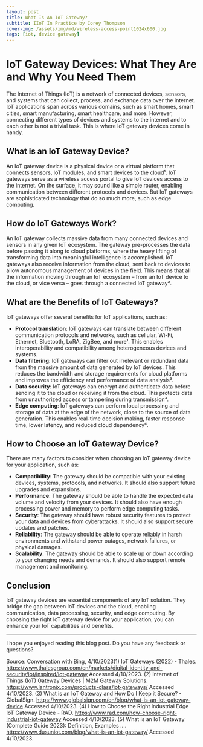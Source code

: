 ```yaml
---
layout: post
title: What Is An IoT Gateway?
subtitle: IIoT In Practice by Corey Thompson
cover-img: /assets/img/md/wireless-access-point1024x600.jpg
tags: [iot, device gateway]
---
```


# IoT Gateway Devices: What They Are and Why You Need Them

The Internet of Things (IoT) is a network of connected devices, sensors, and systems that can collect, process, and exchange data over the internet. IoT applications span across various domains, such as smart homes, smart cities, smart manufacturing, smart healthcare, and more. However, connecting different types of devices and systems to the internet and to each other is not a trivial task. This is where IoT gateway devices come in handy.

## What is an IoT Gateway Device?

An IoT gateway device is a physical device or a virtual platform that connects sensors, IoT modules, and smart devices to the cloud¹. IoT gateways serve as a wireless access portal to give IoT devices access to the internet. On the surface, it may sound like a simple router, enabling communication between different protocols and devices. But IoT gateways are sophisticated technology that do so much more, such as edge computing.

## How do IoT Gateways Work?

An IoT gateway collects massive data from many connected devices and sensors in any given IoT ecosystem. The gateway pre-processes the data before passing it along to cloud platforms, where the heavy lifting of transforming data into meaningful intelligence is accomplished. IoT gateways also receive information from the cloud, sent back to devices to allow autonomous management of devices in the field. This means that all the information moving through an IoT ecosystem – from an IoT device to the cloud, or vice versa – goes through a connected IoT gateway².

## What are the Benefits of IoT Gateways?

IoT gateways offer several benefits for IoT applications, such as:

- **Protocol translation**: IoT gateways can translate between different communication protocols and networks, such as cellular, Wi-Fi, Ethernet, Bluetooth, LoRA, ZigBee, and more¹. This enables interoperability and compatibility among heterogeneous devices and systems.
- **Data filtering**: IoT gateways can filter out irrelevant or redundant data from the massive amount of data generated by IoT devices. This reduces the bandwidth and storage requirements for cloud platforms and improves the efficiency and performance of data analysis³.
- **Data security**: IoT gateways can encrypt and authenticate data before sending it to the cloud or receiving it from the cloud. This protects data from unauthorized access or tampering during transmission³.
- **Edge computing**: IoT gateways can perform local processing and storage of data at the edge of the network, close to the source of data generation. This enables real-time decision making, faster response time, lower latency, and reduced cloud dependency⁴.

## How to Choose an IoT Gateway Device?

There are many factors to consider when choosing an IoT gateway device for your application, such as:

- **Compatibility**: The gateway should be compatible with your existing devices, systems, protocols, and networks. It should also support future upgrades and expansions.
- **Performance**: The gateway should be able to handle the expected data volume and velocity from your devices. It should also have enough processing power and memory to perform edge computing tasks.
- **Security**: The gateway should have robust security features to protect your data and devices from cyberattacks. It should also support secure updates and patches.
- **Reliability**: The gateway should be able to operate reliably in harsh environments and withstand power outages, network failures, or physical damages.
- **Scalability**: The gateway should be able to scale up or down according to your changing needs and demands. It should also support remote management and monitoring.

## Conclusion

IoT gateway devices are essential components of any IoT solution. They bridge the gap between IoT devices and the cloud, enabling communication, data processing, security, and edge computing. By choosing the right IoT gateway device for your application, you can enhance your IoT capabilities and benefits.

---

I hope you enjoyed reading this blog post. Do you have any feedback or questions?

Source: Conversation with Bing, 4/10/2023(1) IoT Gateways (2022) - Thales. https://www.thalesgroup.com/en/markets/digital-identity-and-security/iot/inspired/iot-gateway Accessed 4/10/2023.
(2) Internet of Things (IoT) Gateway Devices | M2M Gateway Solutions. https://www.lantronix.com/products-class/iot-gateways/ Accessed 4/10/2023.
(3) What is an IoT Gateway and How Do I Keep it Secure? - GlobalSign. https://www.globalsign.com/en/blog/what-is-an-iot-gateway-device Accessed 4/10/2023.
(4) How to Choose the Right Industrial Edge IoT Gateway Device - RAD. https://www.rad.com/how-choose-right-industrial-iot-gateway Accessed 4/10/2023.
(5) What is an IoT Gateway (Complete Guide 2023): Definition, Examples .... https://www.dusuniot.com/blog/what-is-an-iot-gateway/ Accessed 4/10/2023.
